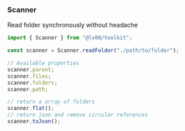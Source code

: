 ### Scanner

Read folder synchronously without headache

```typescript
import { Scanner } from "@lv00/toolkit";

const scanner = Scanner.readFolder("./path/to/folder");

// Available properties
scanner.parent;
scanner.files;
scanner.folders;
scanner.path;

// return a array of folders
scanner.flat();
// return json and remove circular references
scanner.toJson();
```